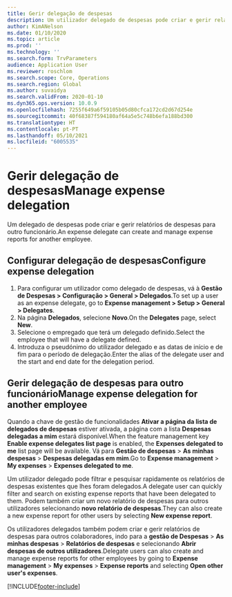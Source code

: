 ```yaml
---
title: Gerir delegação de despesas
description: Um utilizador delegado de despesas pode criar e gerir relatórios de despesas para outro funcionário da organização.
author: KimANelson
ms.date: 01/10/2020
ms.topic: article
ms.prod: ''
ms.technology: ''
ms.search.form: TrvParameters
audience: Application User
ms.reviewer: roschlom
ms.search.scope: Core, Operations
ms.search.region: Global
ms.author: suvaidya
ms.search.validFrom: 2020-01-10
ms.dyn365.ops.version: 10.0.9
ms.openlocfilehash: 7255f649a6f59105b05d80cfca172cd2d67d254e
ms.sourcegitcommit: 40f68387f594180af64a5e5c748b6efa188bd300
ms.translationtype: HT
ms.contentlocale: pt-PT
ms.lasthandoff: 05/10/2021
ms.locfileid: "6005535"
---
```

# <a name="manage-expense-delegation"></a><span data-ttu-id="b57ad-103">Gerir delegação de despesas</span><span class="sxs-lookup"><span data-stu-id="b57ad-103">Manage expense delegation</span></span>

<span data-ttu-id="b57ad-104">Um delegado de despesas pode criar e gerir relatórios de despesas para outro funcionário.</span><span class="sxs-lookup"><span data-stu-id="b57ad-104">An expense delegate can create and manage expense reports for another employee.</span></span>

## <a name="configure-expense-delegation"></a><span data-ttu-id="b57ad-105">Configurar delegação de despesas</span><span class="sxs-lookup"><span data-stu-id="b57ad-105">Configure expense delegation</span></span>

1. <span data-ttu-id="b57ad-106">Para configurar um utilizador como delegado de despesas, vá à **Gestão de Despesas > Configuração > General > Delegados**.</span><span class="sxs-lookup"><span data-stu-id="b57ad-106">To set up a user as an expense delegate, go to **Expense management > Setup > General > Delegates**.</span></span>
2. <span data-ttu-id="b57ad-107">Na página **Delegados**, selecione **Novo**.</span><span class="sxs-lookup"><span data-stu-id="b57ad-107">On the **Delegates** page, select **New**.</span></span>
3. <span data-ttu-id="b57ad-108">Selecione o empregado que terá um delegado definido.</span><span class="sxs-lookup"><span data-stu-id="b57ad-108">Select the employee that will have a delegate defined.</span></span> 
4. <span data-ttu-id="b57ad-109">Introduza o pseudónimo do utilizador delegado e as datas de início e de fim para o período de delegação.</span><span class="sxs-lookup"><span data-stu-id="b57ad-109">Enter the alias of the delegate user and the start and end date for the delegation period.</span></span>

## <a name="manage-expense-delegation-for-another-employee"></a><span data-ttu-id="b57ad-110">Gerir delegação de despesas para outro funcionário</span><span class="sxs-lookup"><span data-stu-id="b57ad-110">Manage expense delegation for another employee</span></span>

<span data-ttu-id="b57ad-111">Quando a chave de gestão de funcionalidades **Ativar a página da lista de delegados de despesas** estiver ativada, a página com a lista **Despesas delegadas a mim** estará disponível.</span><span class="sxs-lookup"><span data-stu-id="b57ad-111">When the feature management key **Enable expense delegates list page** is enabled, the **Expenses delegated to me** list page will be available.</span></span> <span data-ttu-id="b57ad-112">Vá para **Gestão de despesas** > **As minhas despesas** > **Despesas delegadas em mim**.</span><span class="sxs-lookup"><span data-stu-id="b57ad-112">Go to **Expense management** > **My expenses** > **Expenses delegated to me**.</span></span>

<span data-ttu-id="b57ad-113">Um utilizador delegado pode filtrar e pesquisar rapidamente os relatórios de despesas existentes que lhes foram delegados.</span><span class="sxs-lookup"><span data-stu-id="b57ad-113">A delegate user can quickly filter and search on existing expense reports that have been delegated to them.</span></span> <span data-ttu-id="b57ad-114">Podem também criar um novo relatório de despesas para outros utilizadores selecionando **novo relatório de despesas**.</span><span class="sxs-lookup"><span data-stu-id="b57ad-114">They can also create a new expense report for other users by selecting **New expense report**.</span></span>

<span data-ttu-id="b57ad-115">Os utilizadores delegados também podem criar e gerir relatórios de despesas para outros colaboradores, indo para a **gestão de Despesas** > **As minhas despesas** > **Relatórios de despesas** e selecionando **Abrir despesas de outros utilizadores**.</span><span class="sxs-lookup"><span data-stu-id="b57ad-115">Delegate users can also create and manage expense reports for other employees by going to **Expense management** > **My expenses** > **Expense reports** and selecting **Open other user's expenses**.</span></span>


[!INCLUDE[footer-include](../includes/footer-banner.md)]
